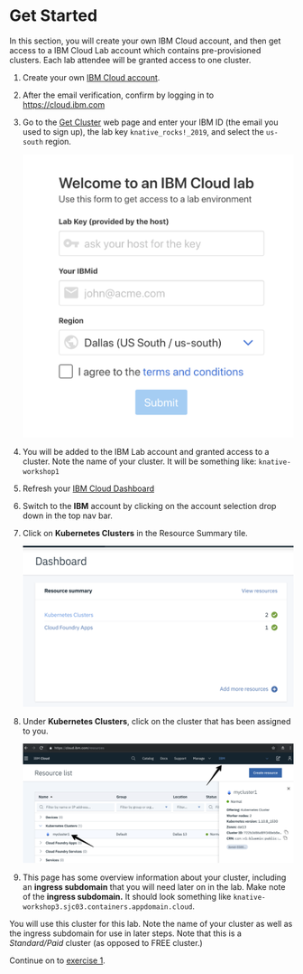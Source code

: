 # Get Started
In this section, you will create your own IBM Cloud account, and then get access to a IBM Cloud Lab account which contains pre-provisioned clusters. Each lab attendee will be granted access to one cluster.

1. Create your own [IBM Cloud account](https://cloud.ibm.com).
2. After the email verification, confirm by logging in to https://cloud.ibm.com
3. Go to the [Get Cluster](https://knative-workshop.mybluemix.net) web page and enter your IBM ID (the email you used to sign up), the lab key `knative_rocks!_2019`, and select the `us-south` region.

    ![](../README_images/get-clusters.png)

3. You will be added to the IBM Lab account and granted access to a cluster. Note the name of your cluster. It will be something like: `knative-workshop1`
4. Refresh your [IBM Cloud Dashboard](https://cloud.ibm.com)
5. Switch to the **IBM** account by clicking on the account selection drop down in the top nav bar.
6. Click on **Kubernetes Clusters** in the Resource Summary tile.

    ![](../README_images/kubernetesResources.png)

7. Under **Kubernetes Clusters**, click on the cluster that has been assigned to you.

    ![](../README_images/dashboard.png)

8. This page has some overview information about your cluster, including an **ingress subdomain** that you will need later on in the lab. Make note of the **ingress subdomain.** It should look something like `knative-workshop3.sjc03.containers.appdomain.cloud`.

You will use this cluster for this lab. Note the name of your cluster as well as the ingress subdomain for use in later steps. Note that this is a *Standard/Paid* cluster (as opposed to FREE cluster.)

Continue on to [exercise 1](../exercise-1/README.md).